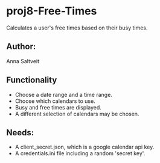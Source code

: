 # proj8-Free-Times
Calculates a user's free times based on their busy times.

## Author:
Anna Saltveit

## Functionality
* Choose a date range and a time range.
* Choose which calendars to use.
* Busy and free times are displayed.
* A different selection of calendars may be chosen.

## Needs:
* A client_secret.json, which is a google calendar api key.
* A credentials.ini file including a random 'secret key'.







